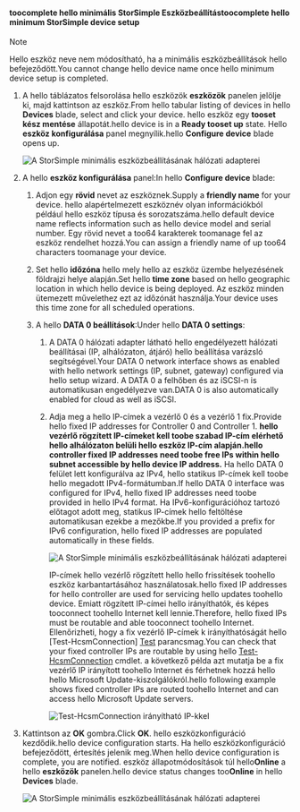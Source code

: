 <!--author=alkohli last changed: 01/12/17-->

#### <a name="toocomplete-hello-minimum-storsimple-device-setup"></a><span data-ttu-id="1c74a-101">toocomplete hello minimális StorSimple Eszközbeállítás</span><span class="sxs-lookup"><span data-stu-id="1c74a-101">toocomplete hello minimum StorSimple device setup</span></span>

   > [!NOTE]
   > <span data-ttu-id="1c74a-102">Hello eszköz neve nem módosítható, ha a minimális eszközbeállítások hello befejeződött.</span><span class="sxs-lookup"><span data-stu-id="1c74a-102">You cannot change hello device name once hello minimum device setup is completed.</span></span>
   
1. <span data-ttu-id="1c74a-103">A hello táblázatos felsorolása hello eszközök **eszközök** panelen jelölje ki, majd kattintson az eszköz.</span><span class="sxs-lookup"><span data-stu-id="1c74a-103">From hello tabular listing of devices in hello **Devices** blade, select and click your device.</span></span> <span data-ttu-id="1c74a-104">hello eszköz egy **tooset kész mentése** állapotát.</span><span class="sxs-lookup"><span data-stu-id="1c74a-104">hello device is in a **Ready tooset up** state.</span></span> <span data-ttu-id="1c74a-105">Hello **eszköz konfigurálása** panel megnyílik.</span><span class="sxs-lookup"><span data-stu-id="1c74a-105">hello **Configure device** blade opens up.</span></span>

     ![A StorSimple minimális eszközbeállításának hálózati adapterei](./media/storsimple-8000-complete-minimum-device-setup-u2/step4minconfig1.png)

2. <span data-ttu-id="1c74a-107">A hello **eszköz konfigurálása** panel:</span><span class="sxs-lookup"><span data-stu-id="1c74a-107">In hello **Configure device** blade:</span></span>
   
   1. <span data-ttu-id="1c74a-108">Adjon egy **rövid** nevet az eszköznek.</span><span class="sxs-lookup"><span data-stu-id="1c74a-108">Supply a **friendly name** for your device.</span></span> <span data-ttu-id="1c74a-109">hello alapértelmezett eszköznév olyan információkból például hello eszköz típusa és sorozatszáma.</span><span class="sxs-lookup"><span data-stu-id="1c74a-109">hello default device name reflects information such as hello device model and serial number.</span></span> <span data-ttu-id="1c74a-110">Egy rövid nevet a too64 karakterek toomanage fel az eszköz rendelhet hozzá.</span><span class="sxs-lookup"><span data-stu-id="1c74a-110">You can assign a friendly name of up too64 characters toomanage your device.</span></span>
   2. <span data-ttu-id="1c74a-111">Set hello **időzóna** hello mely hello az eszköz üzembe helyezésének földrajzi helye alapján.</span><span class="sxs-lookup"><span data-stu-id="1c74a-111">Set hello **time zone** based on hello geographic location in which hello device is being deployed.</span></span> <span data-ttu-id="1c74a-112">Az eszköz minden ütemezett művelethez ezt az időzónát használja.</span><span class="sxs-lookup"><span data-stu-id="1c74a-112">Your device uses this time zone for all scheduled operations.</span></span>
   3. <span data-ttu-id="1c74a-113">A hello **DATA 0 beállítások**:</span><span class="sxs-lookup"><span data-stu-id="1c74a-113">Under hello **DATA 0 settings**:</span></span>

       1. <span data-ttu-id="1c74a-114">A DATA 0 hálózati adapter látható hello engedélyezett hálózati beállításai (IP, alhálózaton, átjáró) hello beállítása varázsló segítségével.</span><span class="sxs-lookup"><span data-stu-id="1c74a-114">Your DATA 0 network interface shows as enabled with hello network settings (IP, subnet, gateway) configured via hello setup wizard.</span></span> <span data-ttu-id="1c74a-115">A DATA 0 a felhőben és az iSCSI-n is automatikusan engedélyezve van.</span><span class="sxs-lookup"><span data-stu-id="1c74a-115">DATA 0 is also automatically enabled for cloud as well as iSCSI.</span></span>

       2. <span data-ttu-id="1c74a-116">Adja meg a hello IP-címek a vezérlő 0 és a vezérlő 1 fix.</span><span class="sxs-lookup"><span data-stu-id="1c74a-116">Provide hello fixed IP addresses for Controller 0 and Controller 1.</span></span> <span data-ttu-id="1c74a-117">**hello vezérlő rögzített IP-címeket kell toobe szabad IP-cím elérhető hello alhálózaton belüli hello eszköz IP-cím alapján.**</span><span class="sxs-lookup"><span data-stu-id="1c74a-117">**hello controller fixed IP addresses need toobe free IPs within hello subnet accessible by hello device IP address.**</span></span> <span data-ttu-id="1c74a-118">Ha hello DATA 0 felület lett konfigurálva az IPv4, hello statikus IP-címek kell toobe hello megadott IPv4-formátumban.</span><span class="sxs-lookup"><span data-stu-id="1c74a-118">If hello DATA 0 interface was configured for IPv4, hello fixed IP addresses need toobe provided in hello IPv4 format.</span></span> <span data-ttu-id="1c74a-119">Ha IPv6-konfigurációhoz tartozó előtagot adott meg, statikus IP-címek hello feltöltése automatikusan ezekbe a mezőkbe.</span><span class="sxs-lookup"><span data-stu-id="1c74a-119">If you provided a prefix for IPv6 configuration, hello fixed IP addresses are populated automatically in these fields.</span></span>

            ![A StorSimple minimális eszközbeállításának hálózati adapterei](./media/storsimple-8000-complete-minimum-device-setup-u2/step4minconfig2.png)

            <span data-ttu-id="1c74a-121">IP-címek hello vezérlő rögzített hello hello frissítések toohello eszköz karbantartásához használatosak.</span><span class="sxs-lookup"><span data-stu-id="1c74a-121">hello fixed IP addresses for hello controller are used for servicing hello updates toohello device.</span></span> <span data-ttu-id="1c74a-122">Emiatt rögzített IP-címei hello irányíthatók, és képes tooconnect toohello Internet kell lennie.</span><span class="sxs-lookup"><span data-stu-id="1c74a-122">Therefore, hello fixed IPs must be routable and able tooconnect toohello Internet.</span></span> <span data-ttu-id="1c74a-123">Ellenőrizheti, hogy a fix vezérlő IP-címek k irányíthatóságát hello [Test-HcsmConnection] [ Test] parancsmag.</span><span class="sxs-lookup"><span data-stu-id="1c74a-123">You can check that your fixed controller IPs are routable by using hello [Test-HcsmConnection][Test] cmdlet.</span></span> <span data-ttu-id="1c74a-124">a következő példa azt mutatja be a fix vezérlő IP irányított toohello Internet és férhetnek hozzá hello hello Microsoft Update-kiszolgálókról.</span><span class="sxs-lookup"><span data-stu-id="1c74a-124">hello following example shows fixed controller IPs are routed toohello Internet and can access hello Microsoft Update servers.</span></span>

            ![Test-HcsmConnection irányítható IP-kkel](./media/storsimple-8000-complete-minimum-device-setup-u2/step4minconfig3.png)

1. <span data-ttu-id="1c74a-126">Kattintson az **OK** gombra.</span><span class="sxs-lookup"><span data-stu-id="1c74a-126">Click **OK**.</span></span> <span data-ttu-id="1c74a-127">hello eszközkonfiguráció kezdődik.</span><span class="sxs-lookup"><span data-stu-id="1c74a-127">hello device configuration starts.</span></span> <span data-ttu-id="1c74a-128">Ha hello eszközkonfiguráció befejeződött, értesítés jelenik meg.</span><span class="sxs-lookup"><span data-stu-id="1c74a-128">When hello device configuration is complete, you are notified.</span></span> <span data-ttu-id="1c74a-129">eszköz állapotmódosítások túl hello**Online** a hello **eszközök** panelen.</span><span class="sxs-lookup"><span data-stu-id="1c74a-129">hello device status changes too**Online** in hello **Devices** blade.</span></span>

    ![A StorSimple minimális eszközbeállításának hálózati adapterei](./media/storsimple-8000-complete-minimum-device-setup-u2/step4minconfig4.png)

<!--Link reference-->
[Test]: https://technet.microsoft.com/library/dn715782(v=wps.630).aspx
